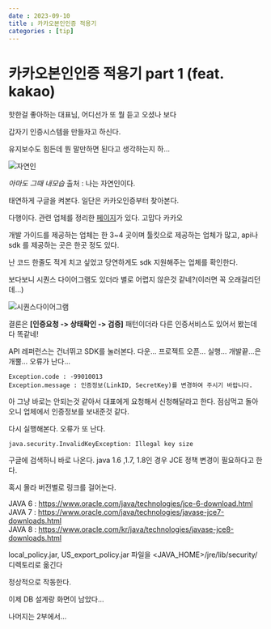 ```yaml
---
date : 2023-09-10
title : 카카오본인인증 적용기
categories : [tip]
---
```


# 카카오본인인증 적용기 part 1 (feat. kakao)

핫한걸 좋아하는 대표님, 어디선가 또 뭘 듣고 오셨나 보다

갑자기 인증시스템을 만들자고 하신다.

유지보수도 힘든데 뭔 말만하면 된다고 생각하는지 하...

![자연인](https://i.namu.wiki/i/XuBEDfxpzZBHJJKtQ_i0KpkVB6EM5nMwXFStVcF3kiYc17weyRvMiMzM2gOoebd5Wo-CchNIozM42HJEYAVPrCb_wPcR8Gc4x2ylYRMj0coKCc-hlyaVJy_RfCGw5nRqIu_CQMZv77EEkonMt224cA.webp)

_아마도 그때 내모습_ 출처 : 나는 자연인이다.

태연하게 구글을 켜본다. 일단은 카카오인증부터 찾아본다.

다행이다. 관련 업체를 정리한 [페이지](https://business.kakao.com/info/kakaocertification/)가 있다. 고맙다 카카오

개발 가이드를 제공하는 업체는 한 3~4 곳이며 툴킷으로 제공하는 업체가 많고, api나 sdk 를 제공하는 곳은 한곳 정도 있다.

난 코드 한줄도 적게 치고 싶었고 당연하게도 sdk 지원해주는 업체를 확인한다.

보다보니 시퀀스 다이어그램도 있더라 별로 어렵지 않은것 같네?(이러면 꼭 오래걸리던데...)

![시퀀스다이어그램](https://developers.barocert.com/images/document/guide/kakao/identity-channel-message-diagram.webp)

결론은 **[인증요청 -> 상태확인 -> 검증]** 패턴이더라 다른 인증서비스도 있어서 봤는데 다 똑같네!

API 레퍼런스는 건너뛰고 SDK를 눌러본다. 다운... 프로젝트 오픈... 실행... 개발끝...은 개뿔... 오류가 난다...

```
Exception.code : -99010013
Exception.message : 인증정보(LinkID, SecretKey)를 변경하여 주시기 바랍니다.
```

아 그냥 바로는 안되는것 같아서 대표에게 요청해서 신청해달라고 한다.
점심먹고 돌아오니 업체에서 인증정보를 보내준것 같다.

다시 실행해본다. 오류가 또 난다.


``` 
java.security.InvalidKeyException: Illegal key size 
```

구글에 검색하니 바로 나온다. java 1.6 ,1.7, 1.8인 경우 JCE 정책 변경이 필요하다고 한다.

혹시 몰라 버전별로 링크를 걸어논다. 

JAVA 6 : https://www.oracle.com/java/technologies/jce-6-download.html   
JAVA 7 : https://www.oracle.com/java/technologies/javase-jce7-downloads.html   
JAVA 8 : https://www.oracle.com/kr/java/technologies/javase-jce8-downloads.html

local_policy.jar, US_export_policy.jar 파일을 <JAVA_HOME>/jre/lib/security/ 디렉토리로 옮긴다

 정상적으로 작동한다.

이제 DB 설계랑 화면이 남았다... 

나머지는 2부에서...
